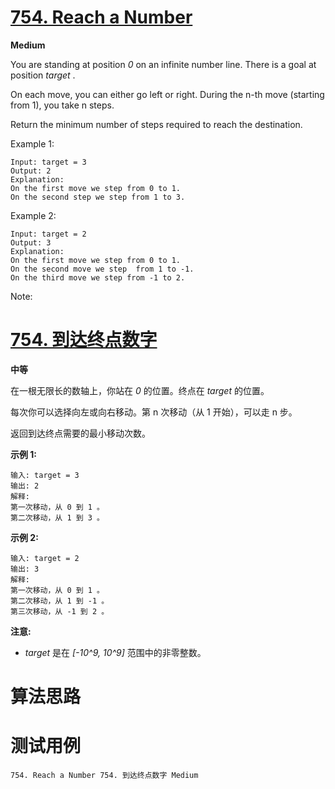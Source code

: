 # [754. Reach a Number][enTitle]

**Medium**

You are standing at position  *0*  on an infinite number line. There is a goal at position  *target* .

On each move, you can either go left or right. During the n-th move (starting from 1), you take n steps.

Return the minimum number of steps required to reach the destination.

Example 1:

```
Input: target = 3
Output: 2
Explanation:
On the first move we step from 0 to 1.
On the second step we step from 1 to 3.

```



Example 2:

```
Input: target = 2
Output: 3
Explanation:
On the first move we step from 0 to 1.
On the second move we step  from 1 to -1.
On the third move we step from -1 to 2.

```



Note:





# [754. 到达终点数字][cnTitle]

**中等**

在一根无限长的数轴上，你站在 *0* 的位置。终点在 *target* 的位置。

每次你可以选择向左或向右移动。第 n 次移动（从 1 开始），可以走 n 步。

返回到达终点需要的最小移动次数。

**示例 1:** 

```
输入: target = 3
输出: 2
解释:
第一次移动，从 0 到 1 。
第二次移动，从 1 到 3 。

```

**示例 2:** 

```
输入: target = 2
输出: 3
解释:
第一次移动，从 0 到 1 。
第二次移动，从 1 到 -1 。
第三次移动，从 -1 到 2 。

```

**注意:** 

-  *target* 是在 *[-10^9, 10^9]* 范围中的非零整数。




# 算法思路

# 测试用例
```
754. Reach a Number 754. 到达终点数字 Medium
```

[enTitle]: https://leetcode.com/problems/reach-a-number/
[cnTitle]: https://leetcode-cn.com/problems/reach-a-number/
